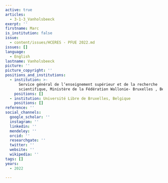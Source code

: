 ```yaml
---
active: true
articles:
  - 3-1-3_Vanholsbeeck
exerpt: ''
firstname: Marc
is_institution: false
issue:
  - content/issues/HCERES - PFUE 2022.md
issues: []
language:
  - English
lastname: Vanholsbeeck
picture: ''
picture_copyright: ''
positions_and_institutions:
  - institution: >-
      Service général de l’enseignement supérieur et de la recherche
      scientifique, Ministère de la Fédération Wallonie- Bruxelles , Belgique
    positions: []
  - institution: Université Libre de Bruxelles, Belgique
    positions: []
reference: ''
social_channels:
  google_scholar: ''
  instagram: ''
  linkedin: ''
  mendeley: ''
  orcid: ''
  researchgate: ''
  twitter: ''
  website: ''
  wikipedia: ''
tags: []
years:
  - 2022

---
```

